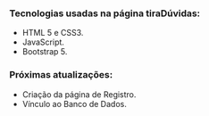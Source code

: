 ### Tecnologias usadas na página tiraDúvidas:
* HTML 5 e CSS3.
* JavaScript.
* Bootstrap 5.

### Próximas atualizações:
* Criação da página de Registro.
* Vínculo ao Banco de Dados.